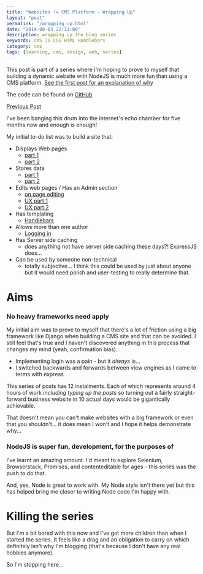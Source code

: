 ```yaml
--- 
title: "Websites != CMS Platform - Wrapping Up" 
layout: "post" 
permalink: "/wrapping_up.html" 
date: "2014-08-03 22:11:00"
description: wrapping up the blog series
keywords: CMS JS CSS HTML Handlebars
category: cms
tags: [learning, cms, design, web, series]
---
```

This post is part of a series where I'm hoping to prove to myself that building a dynamic website with NodeJS is much more fun than using a CMS platform. [See the first post for an explanation of why](/2014/02/websites-cms.html)

The code can be found on [GitHub](https://github.com/pauldambra/omniclopse)

[Previous Post](/better-affordance-js.html)

I've been banging this drum into the internet's echo chamber for five months now and enough is enough!

<!--more-->

My initial to-do list was to build a site that:

* Displays Web pages
	* [part 1](/2014/03/websites-cms-displaying-pages.html)
    * [part 2](/2014/03/website-cms-display-pages-part-2.html)
* Stores data
	* [part 1](/Websites-CMS-Platform-Storing-Data.html)
	* [part 2](/Websites-CMS-Platform-Storing-Data2.html)
* Edits web pages / Has an Admin section
	* [on page editing](/On-Page-Editing.html)
	* [UX part 1](/better-affordance.html)
	* [UX part 2](/better-affordance-js.html)
* Has templating
	* [Handlebars](/2014/03/website-cms-display-pages-part-2.html)
* Allows more than one author
	* [Logging in](/websites-CMS-platform-logging-in.html)
* Has Server side caching
	* does anything not have server side caching these days?! ExpressJS does...
* Can be used by someone non-technical
	* totally subjective... I think this could be used by just about anyone but it would need polish and user-testing to really determine that.

# Aims

### No heavy frameworks need apply

My initial aim was to prove to myself that there's a lot of friction using a big framework like Django when building a CMS site and that can be avoided. I still feel that's true and I haven't discovered anything in this process that changes my mind (yeah, confirmation bias).

* Implementing login was a pain - but it *always* is...
* I switched backwards and forwards between view engines as I came to terms with express

This series of posts has 12 instalments. Each of which represents around 4 hours of work *including typing up the posts* so turning out a fairly straight-forward business website in 10 actual days would be gigantically achievable.

That doesn't mean you can't make websites with a big framework or even that you shouldn't... it does mean I won't and I hope it helps demonstrate why...

### NodeJS is super fun, development, for the purposes of

I've learnt an amazing amount. I'd meant to explore Selenium, Browserstack, Promises, and contenteditable for ages - this series was the push to do that.

And, yes, Node is great to work with. My Node style isn't there yet but this has helped bring me closer to writing Node code I'm happy with.

# Killing the series

But I'm a bit bored with this now and I've got more children than when I started the series. It feels like a drag and an obligation to carry on which definitely isn't why I'm blogging (that's because I don't have any real hobbies anymore).

So I'm stopping here...